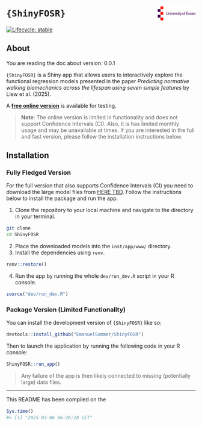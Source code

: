 
<!-- README.md is generated from README.Rmd. Please edit that file -->

# `{ShinyFOSR}` <a href='https://github.com/EmanuelSommer/ShinyFOSR'><img src='inst/app/www/university_of_essex_logo.gif' align="right" width="20%" /></a>

<!-- badges: start -->

[![Lifecycle:
stable](https://img.shields.io/badge/lifecycle-stable-brightgreen.svg)](https://lifecycle.r-lib.org/articles/stages.html#stable)
<!-- badges: end -->

## About

You are reading the doc about version: 0.0.1

`{ShinyFOSR}` is a Shiny app that allows users to interactively explore
the functional regression models presented in the paper *Predicting
normative walking biomechanics across the lifespan using seven simple
features* by Liew et al. (2025).

A [**free online version**](https://esommer.shinyapps.io/ShinyFOSR/) is
available for testing.

> **Note**: The online version is limited in functionality and does not
> support Confidence Intervals (CI). Also, it is has limited monthly
> usage and may be unavailable at times. If you are interested in the
> full and fast version, please follow the installation instructions
> below.

## Installation

### Fully Fledged Version

For the full version that also supports Confidence Intervals (CI) you
need to download the large model files from [HERE TBD](). Follow the
instructions below to install the package and run the app.

1.  Clone the repository to your local machine and navigate to the
    directory in your terminal.

``` bash
git clone
cd ShinyFOSR
```

2.  Place the downloaded models into the `inst/app/www/` directory.
3.  Install the dependencies using `renv`.

``` r
renv::restore()
```

4.  Run the app by running the whole `dev/run_dev.R` script in your R
    console.

``` r
source("dev/run_dev.R")
```

### Package Version (Limited Functionality)

You can install the development version of `{ShinyFOSR}` like so:

``` r
devtools::install_github("EmanuelSommer/ShinyFOSR")
```

Then to launch the application by running the following code in your R
console:

``` r
ShinyFOSR::run_app()
```

> Any failure of the app is then likely connected to missing
> (potentially large) data files.

------------------------------------------------------------------------

This README has been compiled on the

``` r
Sys.time()
#> [1] "2025-03-06 06:26:28 CET"
```
